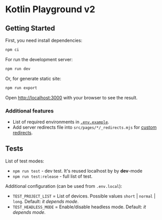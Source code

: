 # Kotlin Playground v2

## Getting Started

First, you need install dependencies:
```bash
npm ci
```
For run the development server:

```bash
npm run dev
```

Or, for generate static site:
```bash
npm run export
```
Open [http://localhost:3000](http://localhost:3000) with your browser to see the result.

### Additional features
 * List of required environments in [`.env.example`](./.env.example).
 * Add server redirects file into `src/pages/*/_redirects.mjs` for [custom redirects](./src/pages/hands-on/_redirects.mjs).

## Tests

List of test modes:
 * `npm run test` - dev test. It's reused localhost by by **dev**-mode
 * `npm run test:release` - full list of test.

Additional configuration (can be used from `.env.local`):
 * `TEST_PROJECT_LIST` = List of devices. Possible values `short` | `normal` | `long`. Default: _it depends mode_.
 * `TEST_HEADLESS_MODE` = Enable/disable headless mode. Default: _it depends mode_.